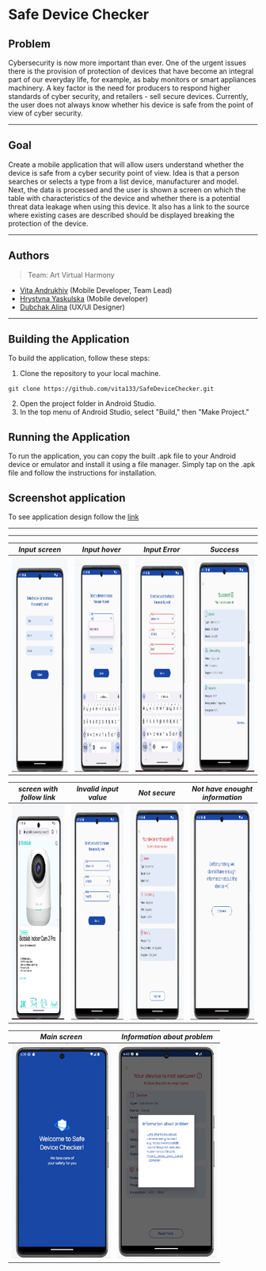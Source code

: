 # Safe Device Сhecker

## Problem 

Cybersecurity is now more important than ever. One of the urgent issues
there is the provision of protection of devices that have become an integral part
of our everyday life, for example, as baby monitors or smart appliances
machinery. A key factor is the need for producers to respond
higher standards of cyber security, and retailers -
sell secure devices. Currently, the user does not always know whether
his device is safe from the point of view of cyber security.

------

## Goal

Create a mobile application that will allow users
understand whether the device is safe from a cyber security point of view. Idea
is that a person searches or selects a type from a list
device, manufacturer and model. Next, the data is processed and
the user is shown a screen on which the table with
characteristics of the device and whether there is a potential threat
data leakage when using this device. It also has
a link to the source where existing cases are described should be displayed
breaking the protection of the device.

-----

## Authors
> Team: Art Virtual Harmony
- [Vita Andrukhiv](https://github.com/vita133) (Mobile Developer, Team Lead)<br>
- [Hrystyna Yaskulska](https://github.com/hrystynaa) (Mobile developer)<br> 
- [Dubchak Alina](https://github.com/AlinaDubchak) (UX/UI Designer)<br>

-------

## Building the Application

To build the application, follow these steps:

1. Clone the repository to your local machine.

```
git clone https://github.com/vita133/SafeDeviceChecker.git

```
2. Open the project folder in Android Studio.
3. In the top menu of Android Studio, select "Build," then "Make Project."

## Running the Application

To run the application, you can copy the built .apk file to your Android device or emulator and install it using a file manager. Simply tap on the .apk file and follow the instructions for installation.

## Screenshot application

To see application design follow the [link](https://www.figma.com/file/kdr3YEij9ByiQTC2IIQZhO/Untitled?type=design&node-id=0%3A1&mode=design&t=Qs4pagJUruR8z83I-1)

-----

-----

|  _Input screen_  |      _Input hover_      |    _Input Error_    |      _Success_    |
|----------|:-------------:|:-------------:|:-------------:|
| <img src=images/photo_1.jpg width="200" height="435"> |  <img src=images/photo_2.jpg width="200" height="435"> | <img src=images/photo_3.jpg width="200" height="435"> | <img src=images/photo_4.jpg width="200" height="435"> | 

|   _screen with follow link_  |      _Invalid input value_      |    _Not secure_    |      _Not have enought information_    |
|----------|:-------------:|:-------------:|:-------------:|
| <img src=images/photo_5.jpg width="200" height="435"> |  <img src=images/photo_6.jpg width="200" height="435"> | <img src=images/photo_7.jpg width="200" height="435"> | <img src=images/photo_8.jpg width="200" height="435"> |

|   _Main screen_  |      _Information about problem_      |   
|----------|:-------------:|
| <img src=images/photo_9.jpg width="200" height="435"> |  <img src=images/photo_10.jpg width="200" height="435"> | 
